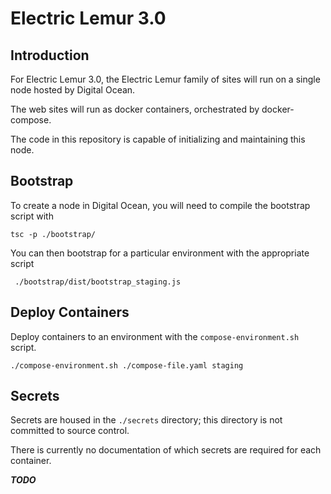 # Electric Lemur 3.0

## Introduction

For Electric Lemur 3.0, the Electric Lemur family of sites will run on a single node hosted by Digital Ocean. 

The web sites will run as docker containers, orchestrated by docker-compose. 

The code in this repository is capable of initializing and maintaining this node. 

## Bootstrap 

To create a node in Digital Ocean, you will need to compile the bootstrap script with 

    tsc -p ./bootstrap/

You can then bootstrap for a particular environment with the appropriate script

     ./bootstrap/dist/bootstrap_staging.js

## Deploy Containers

Deploy containers to an environment with the `compose-environment.sh` script. 

    ./compose-environment.sh ./compose-file.yaml staging

## Secrets

Secrets are housed in the `./secrets` directory; this directory is not committed to source control.

There is currently no documentation of which secrets are required for each container. 

***TODO***